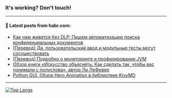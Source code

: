 ### It's working? Don't touch!

---
<!--
#### 🛠️ Technical stack:

![C++](https://img.shields.io/badge/C++-informational?logo=c%2B%2B&style=flat&logoColor=white&color=9C033A)
![Java](https://img.shields.io/badge/Java-informational?logo=java&style=flat&logoColor=white&color=007396)
![Kotlin](https://img.shields.io/badge/Kotlin-informational?logo=Kotlin&style=flat&logoColor=white&color=0095D5)
![JS](https://img.shields.io/badge/JS-informational?logo=javaScript&style=flat&logoColor=black&color=F7Df1E) <br>
![HTML5](https://img.shields.io/badge/HTML5-informational?logo=html5&style=flat&logoColor=white&color=E34F26)
![CSS3](https://img.shields.io/badge/CSS3-informational?logo=css3&style=flat&logoColor=white&color=157286)
![Sass](https://img.shields.io/badge/Saas-informational?logo=sass&style=flat&logoColor=white&color=hotpink)
![PHP](https://img.shields.io/badge/PHP-informational?logo=php&style=flat&logoColor=white&color=777BB4) <br>
![WebPAck](https://img.shields.io/badge/WebPack-informational?logo=webPack&style=flat&logoColor=white&color=FF6F00)
![Bootstrap](https://img.shields.io/badge/Bootstrap-informational?logo=Bootstrap&style=flat&logoColor=white&color=7952B3)
![MySQL](https://img.shields.io/badge/MySQL-informational?logo=MySQL&style=flat&logoColor=white&color=00f) <br>
![NodeJS](https://img.shields.io/badge/NodeJS-informational?logo=node.js&style=flat&logoColor=white&color=43853D)
![Spring](https://img.shields.io/badge/Spring-informational?logo=Spring&style=flat&logoColor=white&color=0A9EDC)
![Angular](https://img.shields.io/badge/Vue-informational?logo=vue.js&style=flat&logoColor=white&color=red)
![Git](https://img.shields.io/badge/Git-informational?logo=git&style=flat&logoColor=white&color=darkorange)

___
-->

#### 💬 Latest posts from habr.com:

<!-- BLOG-POST-LIST:START -->
- [Как нам живется без DLP: Пишем автоматизацию поиска конфиденциальных документов](https://habr.com/ru/post/677244/?utm_source=habrahabr&utm_medium=rss&utm_campaign=677244)
- [[Перевод] Да, пользовательский ввод и модульные тесты могут сосуществовать](https://habr.com/ru/post/677218/?utm_source=habrahabr&utm_medium=rss&utm_campaign=677218)
- [[Перевод] Подробно о мониторинге и профилировании JVM](https://habr.com/ru/post/677212/?utm_source=habrahabr&utm_medium=rss&utm_campaign=677212)
- [Обзор книги «Искусство объяснять: Как сделать так, чтобы вас понимали с полуслова», автор Ли ЛеФевер](https://habr.com/ru/post/677210/?utm_source=habrahabr&utm_medium=rss&utm_campaign=677210)
- [Python GUI. Обзор Hero Animation в библиотеке KivyMD](https://habr.com/ru/post/677190/?utm_source=habrahabr&utm_medium=rss&utm_campaign=677190)
<!-- BLOG-POST-LIST:END -->

---

[![Top Langs](https://github-readme-stats.vercel.app/api/top-langs/?username=zloylis&layout=compact&hide_border=true&theme=dracula)](https://github.com/zloylis)
